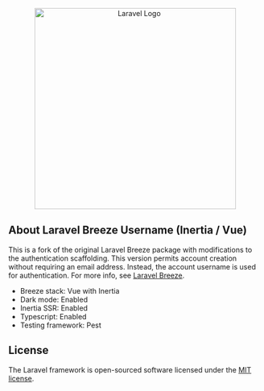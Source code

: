 <p align="center"><a href="https://laravel.com" target="_blank"><img src="https://raw.githubusercontent.com/laravel/art/master/logo-lockup/5%20SVG/2%20CMYK/1%20Full%20Color/laravel-logolockup-cmyk-red.svg" width="400" alt="Laravel Logo"></a></p>

## About Laravel Breeze Username (Inertia / Vue)

This is a fork of the original Laravel Breeze package with modifications to the authentication scaffolding. This version permits account creation without requiring an email address. Instead, the account username is used for authentication. For more info, see [Laravel Breeze](https://github.com/laravel/breeze).

- Breeze stack: Vue with Inertia
- Dark mode: Enabled
- Inertia SSR: Enabled
- Typescript: Enabled
- Testing framework: Pest


## License

The Laravel framework is open-sourced software licensed under the [MIT license](https://opensource.org/licenses/MIT).
